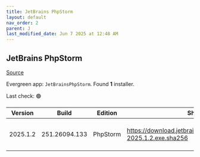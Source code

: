```yaml
---
title: JetBrains PhpStorm
layout: default
nav_order: 2
parent: J
last_modified_date: Jun 7 2025 at 12:48 AM
---
```


## JetBrains PhpStorm

[Source](https://www.jetbrains.com/phpstorm)

Evergreen app: `JetBrainsPhpStorm`. Found **1** installer.

Last check: 🟢

| Version  | Build         | Edition  | Sha256                                                             | Date     | Size      | Type | URI                                                                                                                        |
| -------- | ------------- | -------- | ------------------------------------------------------------------ | -------- | --------- | ---- | -------------------------------------------------------------------------------------------------------------------------- |
| 2025.1.2 | 251.26094.133 | PhpStorm | https://download.jetbrains.com/webide/PhpStorm-2025.1.2.exe.sha256 | 6/6/2025 | 787266280 | exe  | [https://download.jetbrains.com/webide/PhpStorm-2025.1.2.exe](https://download.jetbrains.com/webide/PhpStorm-2025.1.2.exe) |
